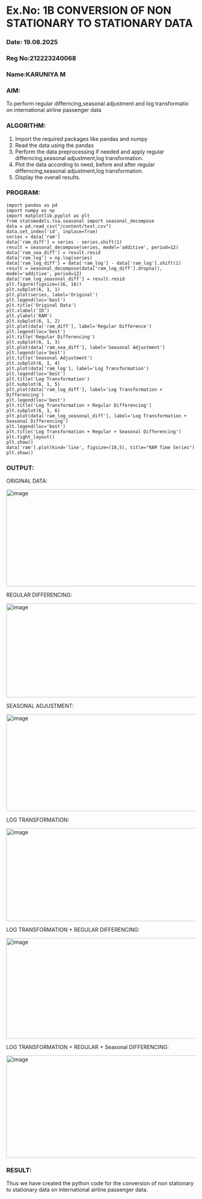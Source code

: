 # Ex.No: 1B                     CONVERSION OF NON STATIONARY TO STATIONARY DATA
### Date: 19.08.2025
### Reg No:212223240068
### Name:KARUNIYA M
### AIM:
To perform regular differncing,seasonal adjustment and log transformatio on international airline passenger data
### ALGORITHM:
1. Import the required packages like pandas and numpy
2. Read the data using the pandas
3. Perform the data preprocessing if needed and apply regular differncing,seasonal adjustment,log transformation.
4. Plot the data according to need, before and after regular differncing,seasonal adjustment,log transformation.
5. Display the overall results.
### PROGRAM:
```
import pandas as pd
import numpy as np
import matplotlib.pyplot as plt
from statsmodels.tsa.seasonal import seasonal_decompose
data = pd.read_csv("/content/test.csv") 
data.set_index('id', inplace=True)
series = data['ram']
data['ram_diff'] = series - series.shift(1)
result = seasonal_decompose(series, model='additive', period=12)
data['ram_sea_diff'] = result.resid
data['ram_log'] = np.log(series)
data['ram_log_diff'] = data['ram_log'] - data['ram_log'].shift(1)
result = seasonal_decompose(data['ram_log_diff'].dropna(), model='additive', period=12)
data['ram_log_seasonal_diff'] = result.resid
plt.figure(figsize=(16, 16))
plt.subplot(6, 1, 1)
plt.plot(series, label='Original')
plt.legend(loc='best')
plt.title('Original Data')
plt.xlabel('ID')
plt.ylabel('RAM')
plt.subplot(6, 1, 2)
plt.plot(data['ram_diff'], label='Regular Difference')
plt.legend(loc='best')
plt.title('Regular Differencing')
plt.subplot(6, 1, 3)
plt.plot(data['ram_sea_diff'], label='Seasonal Adjustment')
plt.legend(loc='best')
plt.title('Seasonal Adjustment')
plt.subplot(6, 1, 4)
plt.plot(data['ram_log'], label='Log Transformation')
plt.legend(loc='best')
plt.title('Log Transformation')
plt.subplot(6, 1, 5)
plt.plot(data['ram_log_diff'], label='Log Transformation + Differencing')
plt.legend(loc='best')
plt.title('Log Transformation + Regular Differencing')
plt.subplot(6, 1, 6)
plt.plot(data['ram_log_seasonal_diff'], label='Log Transformation + Seasonal Differencing')
plt.legend(loc='best')
plt.title('Log Transformation + Regular + Seasonal Differencing')
plt.tight_layout()
plt.show()
data['ram'].plot(kind='line', figsize=(10,5), title="RAM Time Series")
plt.show()
```


### OUTPUT:

ORIGINAL DATA:

<img width="1608" height="258" alt="image" src="https://github.com/user-attachments/assets/705ce139-ee27-4fcb-97af-16f871f10f71" />

REGULAR DIFFERENCING:

<img width="1566" height="250" alt="image" src="https://github.com/user-attachments/assets/6ab157a3-03f2-4fc8-9d68-c793c3cd5beb" />

SEASONAL ADJUSTMENT:

<img width="1612" height="258" alt="image" src="https://github.com/user-attachments/assets/f4b5bfe2-9902-4ce6-b770-90c37b5e49c6" />

LOG TRANSFORMATION:

<img width="1589" height="247" alt="image" src="https://github.com/user-attachments/assets/5111c1fe-f9a1-4e50-ba09-e63fa8def16a" />

LOG TRANSFORMATION + REGULAR DIFFERENCING:

<img width="1620" height="267" alt="image" src="https://github.com/user-attachments/assets/9fa29650-38a4-4f77-8d41-6e3df1c309a9" />

LOG TRANSFORMATION + REGULAR + Seasonal DIFFERENCING:

<img width="1575" height="272" alt="image" src="https://github.com/user-attachments/assets/e1bc4e50-f3ad-453c-be12-bddae23c4635" />

### RESULT:
Thus we have created the python code for the conversion of non stationary to stationary data on international airline passenger
data.
